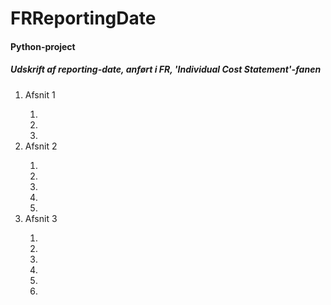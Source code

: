 # FRReportingDate
<h4>Python-project</h4>

<h5>Udskrift af reporting-date, anført i FR, 'Individual Cost Statement'-fanen</h5>

<ol>
    <li>Afsnit 1</li>
    <ol>
        <li></li>
        <li></li>
        <li></li>
    </ol>
    <li>Afsnit 2</li>
    <ol>
        <li></li>
        <li></li>
        <li></li>
        <li></li>
        <li></li>
    </ol>
    <li>Afsnit 3</li>
    <ol>
        <li></li>
        <li></li>
        <li></li>
        <li></li>
		<li><li> 
    </ol>


</ol>

